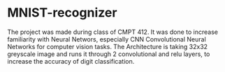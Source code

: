 ﻿# MNIST-recognizer
The project was made during class of CMPT 412. It was done to increase familiarity with Neural Networs, especially CNN Convolutional Neural Networks for computer vision tasks. The Architecture is taking 32x32 greyscale image and runs it through 2 convolutional and relu layers, to increase the accuracy of digit classification.
